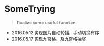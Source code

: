 # SomeTrying
> Realize some useful function.

*  2016.05.12 实现图片自动轮播、手动切换有序
*  2016.05.17 实现九宫格、及九宫格抽奖
